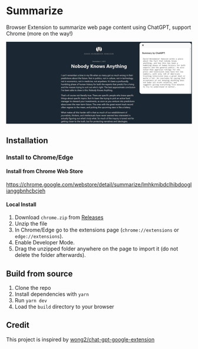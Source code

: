# Summarize

Browser Extension to summarize web page content using ChatGPT, support Chrome (more on the way!)

[![Watch the video](./public/screenshot.png)](https://www.youtube.com/watch?v=87IiZSrF9HI)

## Installation

### Install to Chrome/Edge

#### Install from Chrome Web Store

https://chrome.google.com/webstore/detail/summarize/lmhkmibdclhibdooglianggbnhcbcjeh


#### Local Install

1. Download `chrome.zip` from [Releases](https://github.com/clmnin/summarize.site/releases)
2. Unzip the file
3. In Chrome/Edge go to the extensions page (`chrome://extensions` or `edge://extensions`).
4. Enable Developer Mode.
5. Drag the unzipped folder anywhere on the page to import it (do not delete the folder afterwards).

## Build from source

1. Clone the repo
2. Install dependencies with `yarn`
3. Run `yarn dev`
4. Load the `build` directory to your browser

## Credit

This project is inspired by [wong2/chat-gpt-google-extension](https://github.com/wong2/chat-gpt-google-extension)